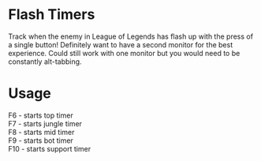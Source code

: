 # Flash Timers
Track when the enemy in League of Legends has flash up with the press of a single button! Definitely want to 
have a second monitor for the best experience. Could still work with one monitor but you would need to be constantly
alt-tabbing.

# Usage
F6 - starts top timer <br/>
F7 - starts jungle timer <br/>
F8 - starts mid timer <br/>
F9 - starts bot timer <br/>
F10 - starts support timer <br/>
